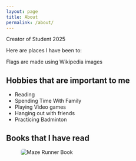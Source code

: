 ```yaml
---
layout: page
title: About
permalink: /about/
---
```


Creator of Student 2025

Here are places I have been to:

<comment>
Flags are made using Wikipedia images
</comment>

<style>
    /* Style looks pretty compact, trace grid-container and grid-item in the code */
    .grid-container {
        display: grid;
        grid-template-columns: repeat(auto-fill, minmax(150px, 1fr)); /* Dynamic columns */
        gap: 10px;
    }
    .grid-item {
        text-align: center;
        font-size: 15px;
    }
    .grid-item img {
        width: 100%;
        height: 100px; /* Fixed height for uniformity */
        object-fit: contain; /* Ensure the image fits within the fixed height */
    }
    .grid-item p {
        margin: 5px 0; /* Add some margin for spacing */
    }
    
    .image-gallery {
        display: flex;
        flex-wrap: nowrap;
        overflow-x: auto;
        gap: 10px;
        }

    .image-gallery img {
        max-height: 150px;
        object-fit: cover;
        border-radius: 5px;
    }
</style>

<!-- This grid_container class is for the CSS styling, the id is for JavaScript connection -->
<div class="grid-container" id="grid_container">
    <!-- content will be added here by JavaScript -->
</div>

<script>
    // 1. Make a connection to the HTML container defined in the HTML div
    var container = document.getElementById("grid_container"); // This container connects to the HTML div

    // 2. Define a JavaScript object for our http source and our data rows for the Living in the World grid
    var http_source = "https://upload.wikimedia.org/wikipedia/commons/";
    
var living_in_the_world = [
    {"flag": "4/41/Flag_of_India.svg", "description": "India - Where my parents are from. I enjoyed exploring the different foods they offered in addition to culture. Also met most of my relatives there."},
    {"flag": "b/b9/Flag_of_Oregon.svg", "description": "Oregon"},
    {"flag": "e/ef/Flag_of_Hawaii.svg", "description": "Hawaii - My favorite vacation place"},
    {"flag": "1/1a/Flag_of_New_York.svg", "description": "New York"},
    {"flag": "0/01/Flag_of_California.svg", "greeting": "Hey", "description": "California - forever"}
];
 
    
    // 3a. Consider how to update style count for size of container
    // The grid-template-columns has been defined as dynamic with auto-fill and minmax

    // 3b. Build grid items inside of our container for each row of data
    for (const location of living_in_the_world) {
        // Create a "div" with "class grid-item" for each row
        var gridItem = document.createElement("div");
        gridItem.className = "grid-item";  // This class name connects the gridItem to the CSS style elements
        // Add "img" HTML tag for the flag
        var img = document.createElement("img");
        img.src = http_source + location.flag; // concatenate the source and flag
        img.alt = location.flag + " Flag"; // add alt text for accessibility

        // Add "p" HTML tag for the description
        var description = document.createElement("p");
        description.textContent = location.description; // extract the description

        // Add "p" HTML tag for the greeting
        var greeting = document.createElement("p");
        greeting.textContent = location.greeting;  // extract the greeting

        // Append img and p HTML tags to the grid item DIV
        gridItem.appendChild(img);
        gridItem.appendChild(description);
        gridItem.appendChild(greeting);

        // Append the grid item DIV to the container DIV
        container.appendChild(gridItem);
    }
</script>

## Hobbies that are important to me
- Reading
- Spending Time With Family
- Playing Video games
- Hanging out with friends
- Practicing Badminton 

## Books that I have read

<div class="image-gallery">
  <img src="{{site.baseurl}}" alt="">
  <img src="{{site.baseurl}}" alt="">
  <img src="{{site.baseurl}}" alt="">
  <img src="{{site.baseurl}}" alt="">
  <img src="{{site.baseurl}}/images/about/mazerunner.jpg" alt="Maze Runner Book">
</div> 

<div id="utterances-comments"></div>
<script async src="https://utteranc.es/client.js"
repo="PratheepNatarajan/pratheep_blog"
issue-term="title"
theme="github-light"
crossorigin="anonymous">

</script>